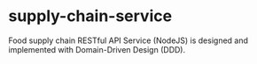 # supply-chain-service
Food supply chain RESTful API Service (NodeJS) is designed and implemented with Domain-Driven Design (DDD).
